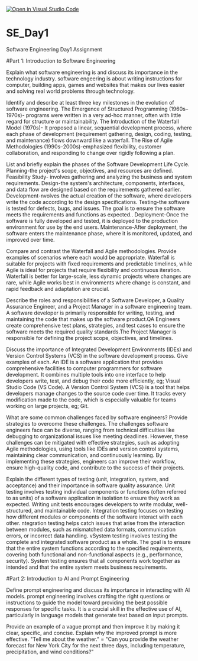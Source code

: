 [![Open in Visual Studio Code](https://classroom.github.com/assets/open-in-vscode-2e0aaae1b6195c2367325f4f02e2d04e9abb55f0b24a779b69b11b9e10269abc.svg)](https://classroom.github.com/online_ide?assignment_repo_id=18801152&assignment_repo_type=AssignmentRepo)
# SE_Day1
Software Engineering Day1 Assignment

#Part 1: Introduction to Software Engineering

Explain what software engineering is and discuss its importance in the technology industry. software engeering is about writing instructions for computer, building apps, games and websites that makes our lives easier and solving real world problems through technology.


Identify and describe at least three key milestones in the evolution of software engineering. The Emergence of Structured Programming (1960s–1970s)- programs were written in a very ad-hoc manner, often with little regard for structure or maintainability. The Introduction of the Waterfall Model (1970s)- It proposed a linear, sequential development process, where each phase of development (requirement gathering, design, coding, testing, and maintenance) flows downward like a waterfall. The Rise of Agile Methodologies (1990s–2000s)-emphasized flexibility, customer collaboration, and responding to change over rigidly following a plan.


List and briefly explain the phases of the Software Development Life Cycle. Planning-the project's scope, objectives, and resources are defined. Feasibility Study- involves gathering and analyzing the business and system requirements. Design-the system's architecture, components, interfaces, and data flow are designed based on the requirements gathered earlier. Development-nvolves the actual creation of the software, where developers write the code according to the design specifications. Testing-the software is tested for defects, bugs, and issues. The goal is to ensure the software meets the requirements and functions as expected.. Deployment-Once the software is fully developed and tested, it is deployed to the production environment for use by the end users. Maintenance-After deployment, the software enters the maintenance phase, where it is monitored, updated, and improved over time. 


Compare and contrast the Waterfall and Agile methodologies. Provide examples of scenarios where each would be appropriate. Waterfall is suitable for projects with fixed requirements and predictable timelines, while Agile is ideal for projects that require flexibility and continuous iteration. Waterfall is better for large-scale, less dynamic projects where changes are rare, while Agile works best in environments where change is constant, and rapid feedback and adaptation are crucial.


Describe the roles and responsibilities of a Software Developer, a Quality Assurance Engineer, and a Project Manager in a software engineering team. A software developer is primarily responsible for writing, testing, and maintaining the code that makes up the software product.QA Engineers create comprehensive test plans, strategies, and test cases to ensure the software meets the required quality standards.The Project Manager is responsible for defining the project scope, objectives, and timelines.


Discuss the importance of Integrated Development Environments (IDEs) and Version Control Systems (VCS) in the software development process. Give examples of each. An IDE is a software application that provides comprehensive facilities to computer programmers for software development. It combines multiple tools into one interface to help developers write, test, and debug their code more efficiently, eg; Visual Studio Code (VS Code). A Version Control System (VCS) is a tool that helps developers manage changes to the source code over time. It tracks every modification made to the code, which is especially valuable for teams working on large projects, eg; Git.


What are some common challenges faced by software engineers? Provide strategies to overcome these challenges. The challenges software engineers face can be diverse, ranging from technical difficulties like debugging to organizational issues like meeting deadlines. However, these challenges can be mitigated with effective strategies, such as adopting Agile methodologies, using tools like IDEs and version control systems, maintaining clear communication, and continuously learning. By implementing these strategies, engineers can improve their workflow, ensure high-quality code, and contribute to the success of their projects.


Explain the different types of testing (unit, integration, system, and acceptance) and their importance in software quality assurance. Unit testing involves testing individual components or functions (often referred to as units) of a software application in isolation to ensure they work as expected. Writing unit tests encourages developers to write modular, well-structured, and maintainable code. Integration testing focuses on testing how different modules or components of the software interact with each other. ntegration testing helps catch issues that arise from the interaction between modules, such as mismatched data formats, communication errors, or incorrect data handling. vSystem testing involves testing the complete and integrated software product as a whole. The goal is to ensure that the entire system functions according to the specified requirements, covering both functional and non-functional aspects (e.g., performance, security). System testing ensures that all components work together as intended and that the entire system meets business requirements.


#Part 2: Introduction to AI and Prompt Engineering


Define prompt engineering and discuss its importance in interacting with AI models. prompt engineering involves crafting the right questions or instructions to guide the model toward providing the best possible responses for specific tasks. It is a crucial skill in the effective use of AI, particularly in language models that generate text based on input prompts.


Provide an example of a vague prompt and then improve it by making it clear, specific, and concise. Explain why the improved prompt is more effective. "Tell me about the weather." = "Can you provide the weather forecast for New York City for the next three days, including temperature, precipitation, and wind conditions?"
